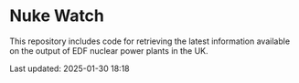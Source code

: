 # Nuke Watch

This repository includes code for retrieving the latest information available on the output of EDF nuclear power plants in the UK.

Last updated: 2025-01-30 18:18